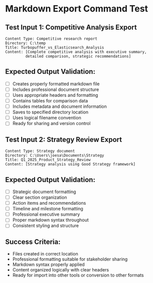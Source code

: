 # Markdown Export Command Test

## Test Input 1: Competitive Analysis Export
```
Content Type: Competitive research report
Directory: C:\temp
Title: Turbopuffer_vs_Elasticsearch_Analysis
Content: [Complete competitive analysis with executive summary, 
         detailed comparison, strategic recommendations]
```

## Expected Output Validation:
- [ ] Creates properly formatted markdown file
- [ ] Includes professional document structure
- [ ] Uses appropriate headers and formatting
- [ ] Contains tables for comparison data
- [ ] Includes metadata and document information
- [ ] Saves to specified directory location
- [ ] Uses logical filename convention
- [ ] Ready for sharing and version control

## Test Input 2: Strategy Review Export
```
Content Type: Strategy document
Directory: C:\Users\joesa\Documents\Strategy
Title: Q1_2025_Product_Strategy_Review
Content: [Strategy analysis using Good Strategy framework]
```

## Expected Output Validation:
- [ ] Strategic document formatting
- [ ] Clear section organization
- [ ] Action items and recommendations
- [ ] Timeline and milestone formatting
- [ ] Professional executive summary
- [ ] Proper markdown syntax throughout
- [ ] Consistent styling and structure

## Success Criteria:
- Files created in correct location
- Professional formatting suitable for stakeholder sharing
- Markdown syntax properly applied
- Content organized logically with clear headers
- Ready for import into other tools or conversion to other formats